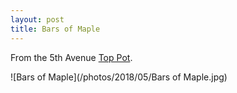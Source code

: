 ```yaml
---
layout: post
title: Bars of Maple
---
```


From the 5th Avenue [Top Pot](http://www.toppotdoughnuts.com/).

![Bars of Maple](/photos/2018/05/Bars of Maple.jpg)